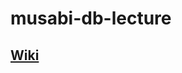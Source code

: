 musabi-db-lecture
=================

## [Wiki](https://github.com/yamakk/musabi-db-lecture/wiki/)




